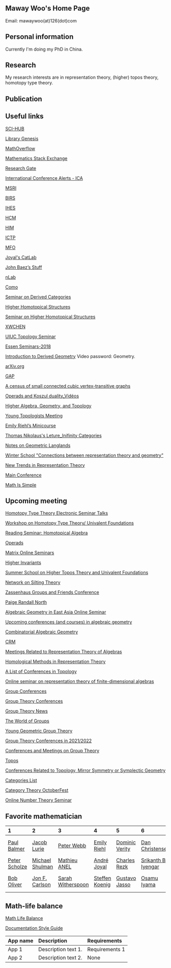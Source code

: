 

## Maway Woo's Home Page

Email: mawaywoo(at)126(dot)com


## Personal information

Currently I'm doing my PhD in China.

## Research

My research interests are in representation theory, (higher) topos theory, homotopy type theory. 

## Publication

## Useful links
[SCI-HUB](https://sci-hub.se/)

[Library Genesis](http://libgen.st/)

[MathOverflow](https://mathoverflow.net/)

[Mathematics Stack Exchange](https://math.stackexchange.com/)

[Research Gate](https://www.researchgate.net/)

[International Conference Alerts - ICA](https://conferencealert.com/)

[MSRI](https://www.msri.org/videos/dashboard)

[BIRS](http://www.birs.ca/)

[IHES](https://www.ihes.fr/)

[HCM](https://www.hcm.uni-bonn.de/)

[HIM](https://www.him.uni-bonn.de/programs/past-programs/)

[ICTP](https://www.ictp.it/)

[MFO](https://www.mfo.de/)

[Joyal's CatLab](https://ncatlab.org/joyalscatlab/published/HomePage)

[John Baez’s Stuff](https://math.ucr.edu/home/baez/)

[nLab](https://ncatlab.org/nlab/show/HomePage)

[Como](https://ncatlab.org/nlab/show/Como)

[Seminar on Derived Categories](https://www2.karlin.mff.cuni.cz/~stovicek/index.php/en/2021zs-derived-cat)

[Higher Homotopical Structures](https://sites.google.com/view/hhs2021-opening/videos)

[Seminar on Higher Homotopical Structures](https://sites.google.com/view/hhs2021-seminar/past-talks-videos)

[XWCHEN](http://home.ustc.edu.cn/~xwchen/favorite.htm)

[UIUC Topology Seminar](http://torus.math.uiuc.edu/cal/math/cal?regexp=Topology+Seminar)

[Essen Seminars-2018](http://www.esaga.uni-due.de/events/)

[Introduction to Derived Geometry](http://bicmr.pku.edu.cn/content/show/70-2449.html) Video password: Geometry.

[arXiv.org](https://arxiv.org/)

[GAP](https://www.gap-system.org/)

[A census of small connected cubic vertex-transitive graphs](http://staff.matapp.unimib.it/~spiga/census.html)

[Operads and Koszul duality_Vidéos](https://www.math.univ-paris13.fr/~vallette/)

[Higher Algebra, Geometry, and Topology](https://anr-highagt.pages.math.cnrs.fr/index.html)

[Young Topologists Meeting](https://www.math.ku.dk/english/research/conferences/ytm/)

[Emily Riehl’s Minicourse](https://www.epfl.ch/labs/hessbellwald-lab/seminar/ytm2015/)

[Thomas Nikolaus's Leture_Inifinity Categories](https://www.uni-muenster.de/IVV5WS/WebHop/user/nikolaus/teaching.html)

[Notes on Geometric Langlands](http://people.math.harvard.edu/~gaitsgde/GL/)

[Winter School "Connections between representation theory and geometry"](https://www.him.uni-bonn.de/programs/past-programs/past-junior-trimester-programs/new-trends-in-representation-theory/new-trends-in-representation-theory-school/)

[New Trends in Representation Theory](https://www.him.uni-bonn.de/programs/past-programs/past-junior-trimester-programs/new-trends-in-representation-theory/description/)

[Main Conference](https://www.mainconference.com/)

[Math Is Simple](https://www.simplemath.top/)

## Upcoming meeting
[Homotopy Type Theory Electronic Seminar Talks](https://uwo.ca/math/faculty/kapulkin/seminars/hottest.html)

[Workshop on Homotopy Type Theory/ Univalent Foundations](https://hott-uf.github.io/2021/)

[Reading Seminar: Homotopical Algebra](https://www.math.uwo.ca/faculty/kapulkin/seminars/homotopical_algebra.html)

[Operads](https://operads.com/)

[Matrix Online Seminars](https://www.matrix-inst.org.au/events-01/online-seminars/)

[Higher Invariants](https://www-app.uni-regensburg.de/Fakultaeten/MAT/sfb-higher-invariants/index.php/Main_Page)

[Summer School on Higher Topos Theory and Univalent Foundations](https://conferences.leeds.ac.uk/httuf/)

[Network on Silting Theory](https://networkonsilting.wordpress.com/activities/)

[Zassenhaus Groups and Friends Conference](https://sites.google.com/a/oswego.edu/zassenhaus/archive)

[Paige Randall North](https://paigenorth.github.io/)

[Algebraic Geometry in East Asia Online Seminar](http://www.math.ntu.edu.tw/~jkchen/agea-seminar)

[Upcoming conferences (and courses) in algebraic geometry](http://math.stanford.edu/~vakil/conferences.html)

[Combinatorial Algebraic Geometry](https://icerm.brown.edu/programs/sp-s21/)

[CRM](https://www.crm.cat/irp-higher-homotopical-structures/)

[Meetings Related to Representation Theory of Algebras](https://folk.ntnu.no/oyvinso/FDList/Conferences/conferencelist.php)

[Homological Methods in Representation Theory](http://pnp.mathematik.uni-stuttgart.de/iaz/iaz1/activities/hmrt/hmrt.html)

[A List of Conferences in Topology](https://mathmeetings.net/at-gt)

[Online seminar on representation theory of finite-dimensional algebras](https://www.fd-seminar.xyz/talks/)

[Group Conferences](https://people.clas.ufl.edu/turull/conferences/)

[Group Theory Conferences](https://web.math.ucsb.edu/~jon.mccammond/geogrouptheory/conferences.html)

[Group Theory News](http://www.advgrouptheory.com/GTNews.html)

[The World of Groups](http://shpilrain.ccny.cuny.edu/gworld/conf.html)

[Young Geometric Group Theory](https://conferences.ncl.ac.uk/yggt2021/history/)

[Group Theory Conferences in 2021/2022](https://conferencealert.com/group-theory.php)

[Conferences and Meetings on Group Theory](https://www.conference-service.com/conferences/group-theory.html)

[Topos](http://phck.net/conferences.html)

[Conferences Related to Topology, Mirror Symmetry or Symplectic Geometry](https://www.hiroleetanaka.com/index.php?pageID=conferences)

[Categories List](https://www.mta.ca/~cat-dist/)

[Category Theory OctoberFest](https://ct-octoberfest.github.io/)

[Online Number Theory Seminar](http://www.mcm.ac.cn/events/seminars/202009/t20200901_599709.html)

## Favorite mathematician

| 1 | 2 | 3 | 4 | 5 | 6 | 7 | 8 | 9 | 10 |
|:---------|:---------------------|:---------------|:---------------|:---------------|:---------------|:---------------|:---------------|:---------------|:---------------|
| [Paul Balmer](https://www.math.ucla.edu/~balmer/) | [Jacob Lurie](https://www.math.ias.edu/~lurie/) | [Peter Webb](http://www-users.math.umn.edu/~webb/) | [Emily Riehl](https://math.jhu.edu/~eriehl/) | [Dominic Verity](https://researchers.mq.edu.au/en/persons/dominic-verity) | [Dan Christensen](https://jdc.math.uwo.ca/) | [Luis Scoccola](http://luisscoccola.github.io/) | [Denis-Charles Cisinski](http://www.mathematik.uni-regensburg.de/cisinski/) | [J. Peter May](https://www.math.uchicago.edu/~may/) | [Inna Zakharevich](http://pi.math.cornell.edu/~zakh/) | 
| [Peter Scholze](http://www.math.uni-bonn.de/people/scholze/) | [Michael Shulman](https://home.sandiego.edu/~shulman/) | [Mathieu ANEL](http://mathieu.anel.free.fr/) | [André Joyal](https://professeurs.uqam.ca/professeur/joyal.andre/) | [Charles Rezk](https://faculty.math.illinois.edu/~rezk/) | [Srikanth B. Iyengar](https://www.math.utah.edu/~iyengar/) | [Olivia Caramello](https://www.oliviacaramello.com/) | [Laurent Lafforgue](https://www.laurentlafforgue.org/) | [Vladimir Voevodsky](https://www.math.ias.edu/vladimir/home) | [Bernhard Keller](https://webusers.imj-prg.fr/~bernhard.keller/indexe.html) |
[Bob Oliver](https://www.math.univ-paris13.fr/~bobol/) | [Jon F. Carlson](http://alpha.math.uga.edu/~jfc/) | [Sarah Witherspoon](https://www.math.tamu.edu/~sarah.witherspoon/) | [Steffen Koenig](https://pnp.mathematik.uni-stuttgart.de/iaz/iaz1/Koenig/index.html) | [Gustavo Jasso](http://www.math.uni-bonn.de/people/gjasso/) | [Osamu Iyama](https://www.math.nagoya-u.ac.jp/~iyama/) | [S. Paul Smith](https://sites.math.washington.edu/~smith/) | [Henning Krause](https://www.math.uni-bielefeld.de/~hkrause/) | [Birge Huisgen-Zimmermann](http://web.math.ucsb.edu/~birge/) | [Aslak Bakke Buan](http://web.math.ucsb.edu/~birge/) |  | [Silvana Bazzoni](https://www.math.unipd.it/~bazzoni/) | [Jan Stovicek](https://sites.google.com/site/infdimreps/) | [Jan Trlifaj](https://sites.google.com/site/infdimreps/) | [Rosanna Laking](http://profs.scienze.univr.it/laking/) | [Alexandre Turull](https://people.clas.ufl.edu/turull/conferences/) | [Amiya](https://sites.google.com/view/amiya-homepage) | [Eugenio Giannelli](https://eugeniomaths.wordpress.com/schedule/) | [Michael Aschbacher](http://www.math.caltech.edu/people/asch.html) | [Markus Linckelmann](https://www.city.ac.uk/about/people/academics/markus-linckelmann) | [David J. Benson](https://homepages.abdn.ac.uk/d.j.benson/pages/index.html) | [Richard Lyons](https://www.math.rutgers.edu/component/comprofiler/userprofile/lyons?Itemid=714) | [James, Gordon](https://wwwf.imperial.ac.uk/~gdj/) | [Robert L. Griess](http://www.math.lsa.umich.edu/~rlg/) | [David M. Jackson](https://www.math.uwaterloo.ca/~dmjackso/) | [Alexander Grothendieck](https://webusers.imj-prg.fr/~leila.schneps/grothendieckcircle/mathtexts.php) | [Nicola Gambino](http://www1.maths.leeds.ac.uk/~pmtng/) | [Karol Szumiło](http://www1.maths.leeds.ac.uk/~pmtks/) | [Benedikt Ahrens](https://www.birmingham.ac.uk/staff/profiles/computer-science/ahrens-benedikt.aspx) | [Tony Yue YU](https://www.imo.universite-paris-saclay.fr/~yu/) | [Paige Randall North](https://paigenorth.github.io/) | [Gabriele Lobbia](https://eps.leeds.ac.uk/maths/pgr/5559/gabriele-lobbia) | [Peter LeFanu Lumsdaine](http://peterlefanulumsdaine.com/) | [Frederik Marks](https://pnp.mathematik.uni-stuttgart.de/iaz/iaz1/Marks/index.html) | [Jorge Vitória](https://sites.google.com/view/jorgevitoria/) | [Jan Stovicek](https://www2.karlin.mff.cuni.cz/~stovicek/) | [Julia Pevtsova](https://sites.math.washington.edu/~julia/) | [Srikanth B. Iyengar](https://www.math.utah.edu/~iyengar/) | [Robert Guralnick](https://dornsife.usc.edu/cf/faculty-and-staff/faculty.cfm?pid=1003312) | [Cheryl Praeger](https://research-repository.uwa.edu.au/en/persons/cheryl-praeger) | [Richard Garner](http://web.science.mq.edu.au/~rgarner/) | [Joost Nuiten](https://imag.umontpellier.fr/~nuiten/) | [Dmitry Vaintrob](https://math.berkeley.edu/~vaintrob/) | [Bruno Vallette](https://www.math.univ-paris13.fr/~vallette/) | [Ivo Herzog](https://u.osu.edu/herzog.23/) | [Thomas Nikolaus](https://www.uni-muenster.de/IVV5WS/WebHop/user/nikolaus/index.html) | [Achim Krause](https://www.uni-muenster.de/FB10/Service/show_perspage.shtml?id=1355) | [Dennis Gaitsgory](http://people.math.harvard.edu/~gaitsgde/) | [Jon McCammond](https://web.math.ucsb.edu/~jon.mccammond/) | [Pierre Schapira](https://webusers.imj-prg.fr/~pierre.schapira/) | [Masaki Kashiwara](https://kuias.kyoto-u.ac.jp/e/profile/kashiwara) | [Mike Prest](https://personalpages.manchester.ac.uk/staff/mike.prest/) |

## Math-life balance

[Math Life Balance](https://www.youtube.com/channel/UCYRR0SgbYH59htIHkwTbqMw)

[Documentation Style Guide](https://docs.gitlab.com/ee/development/documentation/styleguide/)

| App name | Description          | Requirements   |
|:---------|:---------------------|:---------------|
| App 1    | Description text 1.  | Requirements 1 |
| App 2    | Description text 2.  | None           |






